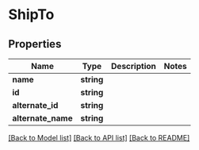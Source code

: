 # ShipTo

## Properties
Name | Type | Description | Notes
------------ | ------------- | ------------- | -------------
**name** | **string** |  | 
**id** | **string** |  | 
**alternate_id** | **string** |  | 
**alternate_name** | **string** |  | 

[[Back to Model list]](../../README.md#documentation-for-models) [[Back to API list]](../../README.md#documentation-for-api-endpoints) [[Back to README]](../../README.md)

